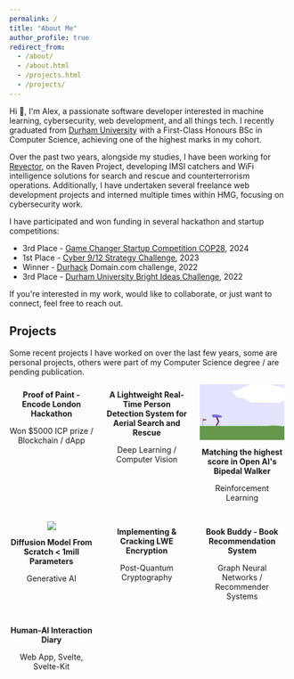 ```yaml
---
permalink: /
title: "About Me"
author_profile: true
redirect_from: 
  - /about/
  - /about.html
  - /projects.html
  - /projects/
---
```


Hi 👋, I'm Alex, a passionate software developer interested in machine learning, cybersecurity, web development, and all things tech. I recently graduated from [Durham University](https://www.durham.ac.uk/) with a First-Class Honours BSc in Computer Science, achieving one of the highest marks in my cohort.

Over the past two years, alongside my studies, I have been working for [Revector](http://revector.com/), on the Raven Project, developing IMSI catchers and WiFi intelligence solutions for search and rescue and counterterrorism operations. Additionally, I have undertaken several freelance web development projects and interned multiple times within HMG, focusing on cybersecurity work. 

I have participated and won funding in several hackathon and startup competitions:

- 3rd Place - [Game Changer Startup Competition COP28](https://www.linkedin.com/posts/aislinn-de-buitleir-139645214_this-weekend-was-the-game-changer-entrepreneurial-activity-7125081514555404288-wd99?utm_source=share&utm_medium=member_desktop), 2024
- 1st Place - [Cyber 9/12 Strategy Challenge](https://www.linkedin.com/posts/activity-7034659955408293888-yC9P?utm_source=share&utm_medium=member_desktop), 2023
- Winner - [Durhack](https://durhack.com/) Domain.com challenge, 2022
- 3rd Place - [Durham University Bright Ideas Challenge](https://www.linkedin.com/company/durham-university-venture-lab/), 2022

If you're interested in my work, would like to collaborate, or just want to connect, feel free to reach out.

## Projects
Some recent projects I have worked on over the last few years, some are personal projects, others were part of my Computer Science degree / are pending publication.

<div class="project-grid">

<div class="project">
    <div class="project-info">
      <strong><a href="https://github.com/xanderread/proof-of-paint"">Proof of Paint - Encode London Hackathon</a></strong>
      <p>Won $5000 ICP prize / Blockchain / dApp</p>
    </div>
  </div>

  <div class="project">
    <div class="project-info">
      <strong><a href="https://github.com/xanderread/diss">A Lightweight Real-Time Person Detection System for Aerial Search and Rescue</a></strong>
      <p>Deep Learning / Computer Vision</p>
    </div>
  </div>

  <div class="project">
    <img src="_pages/rl.gif" class="project-thumbnail">
    <div class="project-info">
      <strong><a href="https://github.com/xanderread/ReinforcementLearning">Matching the highest score in Open AI's Bipedal Walker</a></strong>
      <p>Reinforcement Learning</p>
    </div>
  </div>

  <div class="project">
    <img src="_pages/diff.gif" class="project-thumbnail">
    <div class="project-info">
      <strong><a href="https://github.com/xanderread/DeepLearning">Diffusion Model From Scratch < 1mill Parameters</a></strong>
      <p>Generative AI</p>
    </div>
  </div>

  <div class="project">
    <div class="project-info">
      <strong><a href="https://github.com/xanderread/Cryptography">Implementing & Cracking LWE Encryption</a></strong>
      <p>Post-Quantum Cryptography</p>
    </div>
  </div>

  <div class="project">
    <div class="project-info">
      <strong><a href="https://github.com/xanderread/BookBuddy">Book Buddy - Book Recommendation System</a></strong>
      <p>Graph Neural Networks / Recommender Systems</p>
    </div>
  </div>

  <div class="project">
    <div class="project-info">
      <strong><a href="https://haii2023.vercel.app/">Human-AI Interaction Diary</a></strong>
      <p>Web App, Svelte, Svelte-Kit</p>
    </div>
  </div>

</div>

<style>
.project-grid {
  display: flex;
  flex-wrap: wrap;
  gap: 20px;
}

.project {
  width: 30%;
  text-align: center;
}

.project-thumbnail {
  width: 100%;
  height: auto;
}

.project-info {
  margin-top: 10px;
}

.project-info a {
  text-decoration: none;
  color: inherit;
}
</style>
